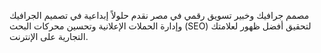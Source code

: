 مصمم جرافيك وخبير تسويق رقمي في مصر
نقدم حلولاً إبداعية في تصميم الجرافيك وإدارة الحملات الإعلانية وتحسين محركات البحث (SEO) لتحقيق أفضل ظهور لعلامتك التجارية على الإنترنت.
